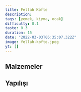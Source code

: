 ```yaml
---
title: Fellah Köfte
description:
tags: [yemek, kiyma, ocak]
difficulty: 0.1
taste: 0.3
duration: 15
date: "2022-03-03T05:35:07.322Z"
image: fellah-kofte.jpeg
yt: []
---
```


## Malzemeler

## Yapılışı
